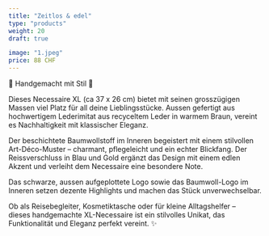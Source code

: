 ```yaml
---
title: "Zeitlos & edel"
type: "products"
weight: 20
draft: true

image: "1.jpeg"
price: 88 CHF
---
```


🤎 Handgemacht mit Stil 🤎

Dieses Necessaire XL (ca 37 x 26 cm) bietet mit seinen grosszügigen Massen viel Platz für all deine Lieblingsstücke. Aussen gefertigt aus hochwertigem Lederimitat aus recyceltem Leder in warmem Braun, vereint es Nachhaltigkeit mit klassischer Eleganz.

Der beschichtete Baumwollstoff im Inneren begeistert mit einem stilvollen Art-Déco-Muster – charmant, pflegeleicht und ein echter Blickfang. Der Reissverschluss in Blau und Gold ergänzt das Design mit einem edlen Akzent und verleiht dem Necessaire eine besondere Note.

Das schwarze, aussen aufgeplottete Logo sowie das Baumwoll-Logo im Inneren setzen dezente Highlights und machen das Stück unverwechselbar.

Ob als Reisebegleiter, Kosmetiktasche oder für kleine Alltagshelfer –  
dieses handgemachte XL-Necessaire ist ein stilvolles Unikat, das Funktionalität und Eleganz perfekt vereint. ✨